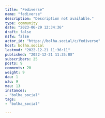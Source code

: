 ```yaml
---
title: "Fediverse" 
name: "fediverse"
description: "Description not available."
type: community
date: "2023-06-29 12:34:36"
draft: false
nsfw: false
actor_id: "https://bolha.social/c/fediverse"
host: bolha.social
lastmod: "2022-12-21 11:36:11"
published: "2022-12-21 11:35:08"
subscribers: 25
posts: 9
comments: 20
weight: 9
dau: 1
wau: 9
mau: 13
instances:
- "bolha_social"
tags: 
- "bolha_social"

---
```

